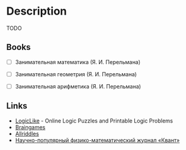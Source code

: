 # Description

TODO


## Books

- [ ] Занимательная математика (Я. И. Перельмана)
- [ ] Занимательная геометрия (Я. И. Перельмана)
- [ ] Занимательная арифметика (Я. И. Перельмана)


## Links

- [LogicLike](https://logiclike.com/) - Online Logic Puzzles and Printable Logic Problems
- [Braingames](https://braingames.ru/)
- [Allriddles](http://allriddles.ru/ru/)
- [Научно-популярный физико-математический журнал «Квант»](http://kvant.mccme.ru/)
